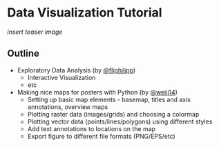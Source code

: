 # Data Visualization Tutorial

*insert teaser image*

## Outline

- Exploratory Data Analysis (by [@fliphilipp](https://github.com/fliphilipp))
  - Interactive Visualization
  - etc
- Making nice maps for posters with Python (by [@weiji14](https://github.com/weiji14))
  - Setting up basic map elements - basemap, titles and axis annotations, overview maps
  - Plotting raster data (images/grids) and choosing a colormap
  - Plotting vector data (points/lines/polygons) using different styles
  - Add text annotations to locations on the map
  - Export figure to different file formats (PNG/EPS/etc)

